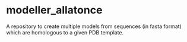 # modeller_allatonce
A repository to create multiple models from sequences (in fasta format) which are homologous to a given PDB template.
